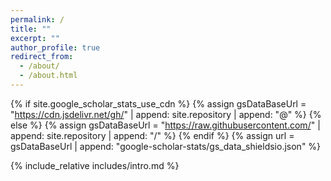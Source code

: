 ```yaml
---
permalink: /
title: ""
excerpt: ""
author_profile: true
redirect_from: 
  - /about/
  - /about.html
---
```


{% if site.google_scholar_stats_use_cdn %}
{% assign gsDataBaseUrl = "https://cdn.jsdelivr.net/gh/" | append: site.repository | append: "@" %}
{% else %}
{% assign gsDataBaseUrl = "https://raw.githubusercontent.com/" | append: site.repository | append: "/" %}
{% endif %}
{% assign url = gsDataBaseUrl | append: "google-scholar-stats/gs_data_shieldsio.json" %}

<!-- ref: https://github.com/RayeRen/rayeren.github.io/tree/main/_pages/includes -->

<span class='anchor' id='about-me'></span>

{% include_relative includes/intro.md %}

<!-- {% include_relative includes/research_interests.md %} -->

<!-- {% include_relative includes/news.md %} -->

<!-- {% include_relative includes/pub.md %} -->

<!-- {% include_relative includes/pub_swtang.md %} -->

<!-- {% include_relative includes/experience.md %} -->

<!-- {% include_relative includes/services.md %} -->

<!-- {% include_relative includes/misc.md %} -->

